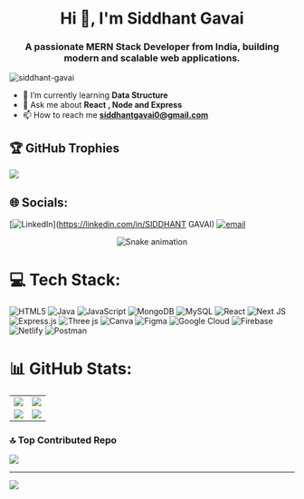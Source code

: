 <h1 align="center">Hi 👋, I'm Siddhant Gavai</h1>
<h3 align="center">A passionate MERN Stack Developer from India, building modern and scalable web applications.</h3>
 
<p align="left"> 
  <img src="https://komarev.com/ghpvc/?username=siddhant-gavai&label=Profile%20views&color=0e75b6&style=flat" alt="siddhant-gavai" /> 
</p>  
  
- 🌱 I’m currently learning **Data Structure**
- 💬 Ask me about **React , Node and Express** 
- 📫 How to reach me **siddhantgavai0@gmail.com**

## 🏆 GitHub Trophies
![](https://github-profile-trophy.vercel.app/?username=siddhant-gavai&theme=radical&no-frame=false&no-bg=true&margin-w=4)

## 🌐 Socials:
[![LinkedIn](https://img.shields.io/badge/LinkedIn-%230077B5.svg?logo=linkedin&logoColor=white)](https://linkedin.com/in/SIDDHANT GAVAI) 
[![email](https://img.shields.io/badge/Email-D14836?logo=gmail&logoColor=white)](mailto:siddhantgavai0@gmail.com) 

<!-- Snake Game Repo View -->
<div align="center">
  <img src="https://profile-readme-generator.com/assets/snake.svg" alt="Snake animation" />
</div>

# 💻 Tech Stack:
![HTML5](https://img.shields.io/badge/html5-%23E34F26.svg?style=for-the-badge&logo=html5&logoColor=white) 
![Java](https://img.shields.io/badge/java-%23ED8B00.svg?style=for-the-badge&logo=openjdk&logoColor=white) 
![JavaScript](https://img.shields.io/badge/javascript-%23323330.svg?style=for-the-badge&logo=javascript&logoColor=%23F7DF1E) 
![MongoDB](https://img.shields.io/badge/MongoDB-%234ea94b.svg?style=for-the-badge&logo=mongodb&logoColor=white) 
![MySQL](https://img.shields.io/badge/mysql-4479A1.svg?style=for-the-badge&logo=mysql&logoColor=white) 
![React](https://img.shields.io/badge/react-%2320232a.svg?style=for-the-badge&logo=react&logoColor=%2361DAFB) 
![Next JS](https://img.shields.io/badge/Next-black?style=for-the-badge&logo=next.js&logoColor=white) 
![Express.js](https://img.shields.io/badge/express.js-%23404d59.svg?style=for-the-badge&logo=express&logoColor=%2361DAFB) 
![Three js](https://img.shields.io/badge/threejs-black?style=for-the-badge&logo=three.js&logoColor=white) 
![Canva](https://img.shields.io/badge/Canva-%2300C4CC.svg?style=for-the-badge&logo=Canva&logoColor=white) 
![Figma](https://img.shields.io/badge/figma-%23F24E1E.svg?style=for-the-badge&logo=figma&logoColor=white) 
![Google Cloud](https://img.shields.io/badge/GoogleCloud-%234285F4.svg?style=for-the-badge&logo=google-cloud&logoColor=white) 
![Firebase](https://img.shields.io/badge/firebase-%23039BE5.svg?style=for-the-badge&logo=firebase) 
![Netlify](https://img.shields.io/badge/netlify-%23000000.svg?style=for-the-badge&logo=netlify&logoColor=#00C7B7) 
![Postman](https://img.shields.io/badge/Postman-FF6C37?style=for-the-badge&logo=postman&logoColor=white)

# 📊 GitHub Stats:
<div align="center">

<table>
<tr>
<td>
<img src="https://github-readme-stats.vercel.app/api?username=siddhant-gavai&theme=dark&hide_border=false&include_all_commits=true&count_private=false" />
</td>
<td>
<img src="https://nirzak-streak-stats.vercel.app/?user=siddhant-gavai&theme=dark&hide_border=false" />
</td>
</tr>
<tr>
<td>
<img src="https://quotes-github-readme.vercel.app/api?type=horizontal&theme=radical" />
</td>
<td>
<img src="https://github-readme-stats.vercel.app/api/top-langs/?username=siddhant-gavai&theme=dark&hide_border=false&include_all_commits=true&count_private=false&layout=compact" />
</td>
</tr>
</table>

</div>

### 🔝 Top Contributed Repo
![](https://github-contributor-stats.vercel.app/api?username=siddhant-gavai&limit=5&theme=dark&combine_all_yearly_contributions=true)

---
[![](https://visitcount.itsvg.in/api?id=siddhant-gavai&icon=0&color=0)](https://visitcount.itsvg.in)

<!-- Proudly created with GPRM ( https://gprm.itsvg.in ) -->
